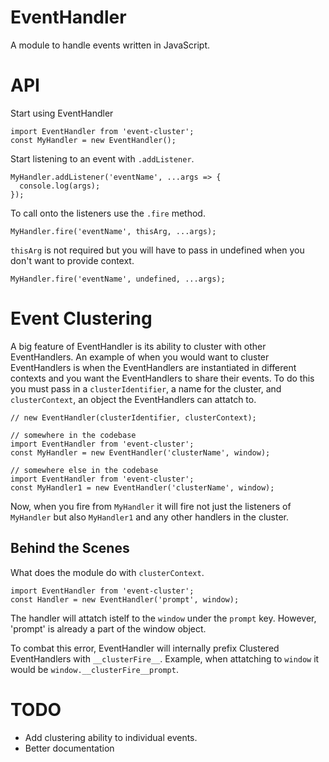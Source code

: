 # EventHandler

A module to handle events written in JavaScript.

# API

Start using EventHandler

```
import EventHandler from 'event-cluster';
const MyHandler = new EventHandler();
```

Start listening to an event with `.addListener`.
```
MyHandler.addListener('eventName', ...args => {
  console.log(args);
});
```

To call onto the listeners use the `.fire` method.
```
MyHandler.fire('eventName', thisArg, ...args);
```

`thisArg` is not required but you will have to pass in undefined when you don't want to provide context.
```
MyHandler.fire('eventName', undefined, ...args);
```


# Event Clustering
A big feature of EventHandler is its ability to cluster with other EventHandlers.
An example of when you would want to cluster EventHandlers is when the EventHandlers are instantiated in different contexts and you want the EventHandlers to share their events.
To do this you must pass in a `clusterIdentifier`, a name for the cluster, and `clusterContext`, an object the EventHandlers can attatch to.
```
// new EventHandler(clusterIdentifier, clusterContext);

// somewhere in the codebase
import EventHandler from 'event-cluster';
const MyHandler = new EventHandler('clusterName', window);

// somewhere else in the codebase
import EventHandler from 'event-cluster';
const MyHandler1 = new EventHandler('clusterName', window);

```

Now, when you fire from `MyHandler` it will fire not just the listeners of `MyHandler` but also `MyHandler1` and any other handlers in the cluster.

## Behind the Scenes
What does the module do with `clusterContext`.
```
import EventHandler from 'event-cluster';
const Handler = new EventHandler('prompt', window);
```

The handler will attatch istelf to the `window` under the `prompt` key. However, 'prompt' is already a part of the window object.

To combat this error, EventHandler will internally prefix Clustered EventHandlers with `__clusterFire__`. Example, when attatching to `window` it would be `window.__clusterFire__prompt`.

# TODO
* Add clustering ability to individual events.
* Better documentation
